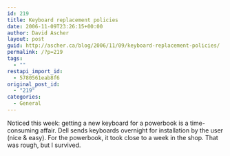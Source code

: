 ```yaml
---
id: 219
title: Keyboard replacement policies
date: 2006-11-09T23:26:15+00:00
author: David Ascher
layout: post
guid: http://ascher.ca/blog/2006/11/09/keyboard-replacement-policies/
permalink: /?p=219
tags:
  - ""
restapi_import_id:
  - 5780561eab8f6
original_post_id:
  - "219"
categories:
  - General
---
```

Noticed this week: getting a new keyboard for a powerbook is a time-consuming affair. Dell sends keyboards overnight for installation by the user (nice & easy). For the powerbook, it took close to a week in the shop. That was rough, but I survived.
